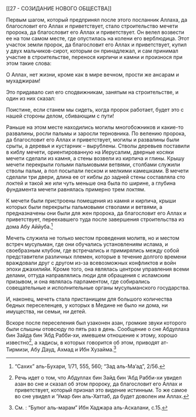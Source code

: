 [[27 - СОЗИДАНИЕ НОВОГО ОБЩЕСТВА]]

Первым шагом, который предпринял после этого посланник Аллаха, да благословит его Аллах и приветствует, стало строительство мечети пророка, да благословит его Аллах и приветствует. Он велел возвести ее на том самом месте, где опустилась на колени его верблюдица. Этот участок земли пророк, да благословит его Аллах и приветствует, купил у двух мальчиков-сирот, которым он принадлежал, и сам принимал участие в строительстве, перенося кирпичи и камни и произнося при этом такие слова:

О Аллах, нет жизни, кроме как в мире вечном,
прости же ансарам и мухаджирам!

Это придавало сил его сподвижникам, занятым на строительстве, и один из них сказал:

Поистине, если станем мы сидеть, когда пророк работает,
будет это с нашей стороны делом, сбивающим с пути!

Раньше на этом месте находились могилы многобожников и какие-то развалины, росли пальмы и заросли терновника. По велению пророка, да благословит его Аллах и приветствует, могилы и развалины были срыты, а деревья и кустарник – вырублены. Стволы деревьев поставили в киблу мечети, ориентированную на Иерусалим, дверные косяки мечети сделали из камня, а стены возвели из кирпича и глины. Крышу мечети перекрыли голыми пальмовыми ветвями, столбами служили стволы пальм, а пол посыпали песком и мелкими камешками. В мечети сделали три двери, длина ее от киблы до задней стены составляла сто локтей и такой же или чуть меньше она была по ширине, а глубина фундамента мечети равнялась примерно трем локтям.

К мечети были пристроены помещения из камня и кирпича, крыши которых были перекрыты пальмовыми стволами и ветвями, а предназначены они были для жен пророка, да благословит его Аллах и приветствует, переехавшего туда после завершения строительства из дома Абу Аййуба.[^1]

Мечеть служила не только местом проведения молитв, но и местом встреч мусульман, где они обучались установлениям ислама, и своебразным клубом, где встречались и примирялись между собой представители различных племен, которые в течение долгого времени враждовали друг с другом из-за всевозможных конфликтов и войн эпохи джахилийи. Кроме того, она являлась центром управления всеми делами, оттуда направлялись люди для обращения с исламским призывом, и она являлась парламентом, где собирались совещательные и исполнительные органы мусульманского государства.

И, наконец, мечеть стала пристанищем для большого количества бедных переселенцев, у которых в Медине не было ни дома, ни имущества, ни семьи, ни детей.

Вскоре после переселения был узаконен азан, громкие звуки которого были слышны отовсюду по пять раз в день. Сообщение о сне Абдуллаха бин Зайда бин ‘Абд Рабби-хи, имевшем отношение к этому, хорошо известно[^2], а хадисы, в которых говорится об этом, приводят ат-Тирмизи, Абу Дауд, Ахмад и Ибн Хузайма.[^3]

[^1]: “Сахих” аль-Бухари, 1/71, 555, 560; “Зад аль-Ма‘ад”, 2/56.

[^2]: Речь идет о том, что Абдуллах бин Зайд бин ‘Абд Рабби-хи увидел азан во сне и сказал об этом пророку, да благословит его Аллах и приветствует, который признал это видение истинным. То же самое во сне увидел и ‘Умар бин аль-Хаттаб, да будет доволен им Аллах.

[^3]: См. : “Булюг аль-марам” Ибн Хаджара аль-Аскалани, с.15.

